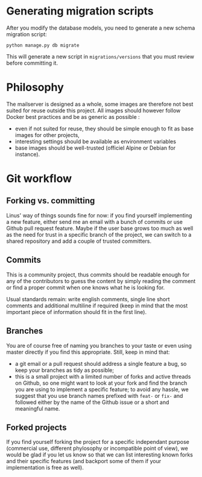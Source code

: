 

Generating migration scripts
============================

After you modify the database models, you need to generate a new schema
migration script:

```
python manage.py db migrate
```

This will generate a new script in ``migrations/versions`` that you must review
before committing it.

Philosophy
==========

The mailserver is designed as a whole, some images are therefore not best
suited for reuse outside this project. All images should however follow
Docker best practices and be as generic as possible :

 - even if not suited for reuse, they should be simple enough to
   fit as base images for other projects,
 - interesting settings should be available as environment variables
 - base images should be well-trusted (officiel Alpine or Debian for instance).

Git workflow
============

Forking vs. committing
----------------------

Linus' way of things sounds fine for now: if you find yourself implementing a
new feature, either send me an email with a bunch of commits or use Github
pull request feature. Maybe if the user base grows too much as well as the need
for trust in a specific branch of the project, we can switch to a shared
repository and add a couple of trusted committers.

Commits
-------

This is a community project, thus commits should be readable enough for any of
the contributors to guess the content by simply reading the comment or find a
proper commit when one knows what he is looking for.

Usual standards remain: write english comments, single line short comments and
additional multiline if required (keep in mind that the most important piece
of information should fit in the first line).

Branches
--------

You are of course free of naming you branches to your taste or even using
master directly if you find this appropriate. Still, keep in mind that:

- a git email or a pull request should address a single feature a bug,
  so keep your branches as tidy as possible;
- this is a small project with a limited number of forks and active threads
  on Github, so one might want to look at your fork and find the branch you
  are using to implement a specific feature; to avoid any hassle, we suggest
  that you use branch names prefixed with ``feat-`` or ``fix-`` and followed
  either by the name of the Github issue or a short and meaningful name.

Forked projects
---------------

If you find yourself forking the project for a specific independant purpose
(commercial use, different phylosophy or incompatible point of view), we would
be glad if you let us know so that we can list interesting known forks and
their specific features (and backport some of them if your implementation
is free as well).